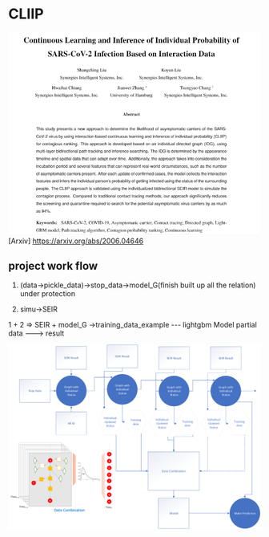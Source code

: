# CLIIP
![image](https://github.com/ShangQingLiu/CLIIP/blob/main/figure/readme_2.png)
\[Arxiv\] <https://arxiv.org/abs/2006.04646>
## project work flow
1. (data->pickle_data)->stop_data->model_G(finish built up all the relation)
  under protection

2. simu->SEIR

1 + 2 => SEIR + model_G ->training_data_example --- lightgbm Model partial data ---> result

![image](https://github.com/ShangQingLiu/CLIIP/blob/main/figure/readme_1.png)
## 





